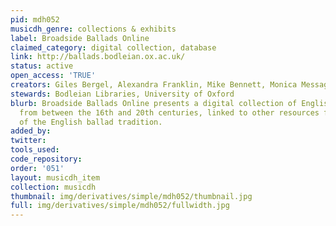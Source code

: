 ```yaml
---
pid: mdh052
musicdh_genre: collections & exhibits
label: Broadside Ballads Online
claimed_category: digital collection, database
link: http://ballads.bodleian.ox.ac.uk/
status: active
open_access: 'TRUE'
creators: Giles Bergel, Alexandra Franklin, Mike Bennett, Monica Messaggi Kaya
stewards: Bodleian Libraries, University of Oxford
blurb: Broadside Ballads Online presents a digital collection of English printed ballad-sheets
  from between the 16th and 20th centuries, linked to other resources for the study
  of the English ballad tradition.
added_by:
twitter:
tools_used:
code_repository:
order: '051'
layout: musicdh_item
collection: musicdh
thumbnail: img/derivatives/simple/mdh052/thumbnail.jpg
full: img/derivatives/simple/mdh052/fullwidth.jpg
---
```

